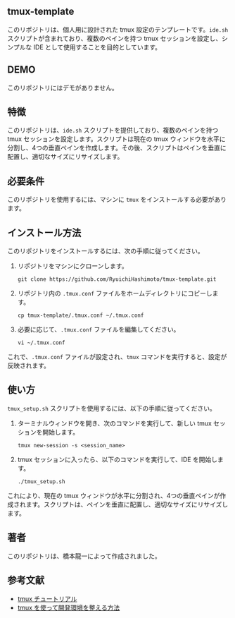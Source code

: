 ## tmux-template

このリポジトリは、個人用に設計された tmux 設定のテンプレートです。`ide.sh` スクリプトが含まれており、複数のペインを持つ tmux セッションを設定し、シンプルな IDE として使用することを目的としています。

## DEMO

このリポジトリにはデモがありません。

## 特徴

このリポジトリは、`ide.sh` スクリプトを提供しており、複数のペインを持つ tmux セッションを設定します。スクリプトは現在の tmux ウィンドウを水平に分割し、4つの垂直ペインを作成します。その後、スクリプトはペインを垂直に配置し、適切なサイズにリサイズします。

## 必要条件

このリポジトリを使用するには、マシンに `tmux` をインストールする必要があります。

## インストール方法

このリポジトリをインストールするには、次の手順に従ってください。

1. リポジトリをマシンにクローンします。

   ```
   git clone https://github.com/RyuichiHashimoto/tmux-template.git
   ```

2. リポジトリ内の `.tmux.conf` ファイルをホームディレクトリにコピーします。

   ```
   cp tmux-template/.tmux.conf ~/.tmux.conf
   ```

3. 必要に応じて、`.tmux.conf` ファイルを編集してください。

   ```
   vi ~/.tmux.conf
   ```

これで、`.tmux.conf` ファイルが設定され、`tmux` コマンドを実行すると、設定が反映されます。

## 使い方

`tmux_setup.sh` スクリプトを使用するには、以下の手順に従ってください。

1. ターミナルウィンドウを開き、次のコマンドを実行して、新しい tmux セッションを開始します。

   ```
   tmux new-session -s <session_name>
   ```

2. tmux セッションに入ったら、以下のコマンドを実行して、IDE を開始します。

   ```
   ./tmux_setup.sh
   ```

これにより、現在の tmux ウィンドウが水平に分割され、4つの垂直ペインが作成されます。スクリプトは、ペインを垂直に配置し、適切なサイズにリサイズします。

## 著者

このリポジトリは、橋本龍一によって作成されました。

## 参考文献

- [tmux チュートリアル](https://www.tohoho-web.com/ex/tmux.html)
- [tmux を使って開発環境を整える方法](https://dev.classmethod.jp/articles/tmux_create_devenv_display/)
